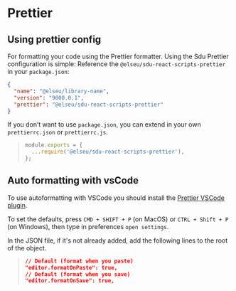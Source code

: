 # Prettier

## Using prettier config

For formatting your code using the Prettier formatter. Using the Sdu Prettier configuration is simple: Reference the `@elseu/sdu-react-scripts-prettier` in your `package.json`:

```json
{
  "name": "@elseu/library-name",
  "version": "9000.0.1",
  "prettier": "@elseu/sdu-react-scripts-prettier"
}
```

If you don’t want to use `package.json`, you can extend in your own `prettierrc.json` or `prettierrc.js`.

> ```js
> module.exports = {
>   ...require('@elseu/sdu-react-scripts-prettier'),
> };
> ```

## Auto formatting with vsCode

To use autoformatting with VSCode you should install the [Prettier VSCode plugin](https://marketplace.visualstudio.com/items?itemName=esbenp.prettier-vscode).

To set the defaults, press `CMD + SHIFT + P` (on MacOS) or `CTRL + Shift + P` (on Windows), then type in preferences `open settings`.

In the JSON file, if it's not already added, add the following lines to the root of the object.

> ``` json
> // Default (format when you paste)
> "editor.formatOnPaste": true,
> // Default (format when you save)
> "editor.formatOnSave": true,
> ```
